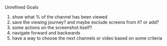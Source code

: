Unrefined Goals
1. show what % of the channel has been viewed
2. save the viewing journey? and maybe exclude screens from it? or add?
3. some actions on the screenshot itself?
4. navigate forward and backwards
5. have a way to choose the next channels or video based on some criteria